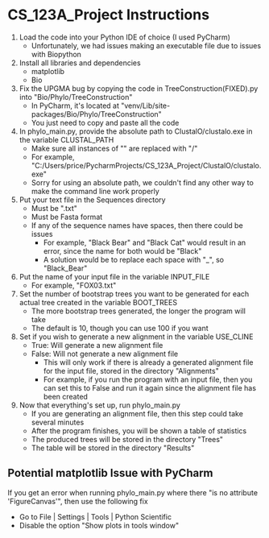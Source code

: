 # CS_123A_Project Instructions

1) Load the code into your Python IDE of choice (I used PyCharm)
    - Unfortunately, we had issues making an executable file due to issues with Biopython
2) Install all libraries and dependencies
    - matplotlib
    - Bio
3) Fix the UPGMA bug by copying the code in TreeConstruction(FIXED).py into "Bio/Phylo/TreeConstruction"
    - In PyCharm, it's located at "venv/Lib/site-packages/Bio/Phylo/TreeConstruction"
    - You just need to copy and paste all the code
4) In phylo_main.py, provide the absolute path to ClustalO/clustalo.exe in the variable CLUSTAL_PATH
    - Make sure all instances of "\" are replaced with "/"
    - For example, "C:/Users/price/PycharmProjects/CS_123A_Project/ClustalO/clustalo.exe"
    - Sorry for using an absolute path, we couldn't find any other way to make the command line work properly
5) Put your text file in the Sequences directory
    - Must be ".txt"
    - Must be Fasta format
    - If any of the sequence names have spaces, then there could be issues
      - For example, "Black Bear" and "Black Cat" would result in an error, since the name for both would be "Black"
      - A solution would be to replace each space with "_", so "Black_Bear"
6) Put the name of your input file in the variable INPUT_FILE
    - For example, "FOX03.txt"
8) Set the number of bootstrap trees you want to be generated for each actual tree created in the variable BOOT_TREES
    - The more bootstrap trees generated, the longer the program will take
    - The default is 10, though you can use 100 if you want
9) Set if you wish to generate a new alignment in the variable USE_CLINE
    - True: Will generate a new alignment file
    - False: Will not generate a new alignment file
      - This will only work if there is already a generated alignment file for the input file, stored in the directory "Alignments"
      - For example, if you run the program with an input file, then you can set this to False and run it again since the alignment file has been created
10) Now that everything's set up, run phylo_main.py
    - If you are generating an alignment file, then this step could take several minutes
    - After the program finishes, you will be shown a table of statistics
    - The produced trees will be stored in the directory "Trees"
    - The table will be stored in the directory "Results"

## Potential matplotlib Issue with PyCharm
If you get an error when running phylo_main.py where there "is no attribute 'FigureCanvas'", then use the following fix
- Go to File | Settings | Tools | Python Scientific
- Disable the option "Show plots in tools window"
